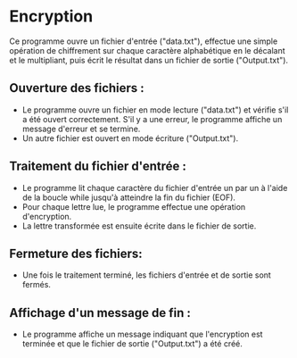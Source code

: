 # Encryption 

Ce programme ouvre un fichier d'entrée ("data.txt"), 
effectue une simple opération de chiffrement sur chaque caractère alphabétique en le décalant et le multipliant, 
puis écrit le résultat dans un fichier de sortie ("Output.txt").

## Ouverture des fichiers :

- Le programme ouvre un fichier en mode lecture ("data.txt") et vérifie s'il a été ouvert correctement. S'il y a une erreur, le programme affiche un message d'erreur et se termine.
- Un autre fichier est ouvert en mode écriture ("Output.txt").

## Traitement du fichier d'entrée :

- Le programme lit chaque caractère du fichier d'entrée un par un à l'aide de la boucle while jusqu'à atteindre la fin du fichier (EOF).
- Pour chaque lettre lue, le programme effectue une opération d'encryption.
- La lettre transformée est ensuite écrite dans le fichier de sortie.

## Fermeture des fichiers:

- Une fois le traitement terminé, les fichiers d'entrée et de sortie sont fermés.

## Affichage d'un message de fin :

- Le programme affiche un message indiquant que l'encryption est terminée et que le fichier de sortie ("Output.txt") a été créé.
